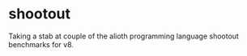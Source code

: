 shootout
========

Taking a stab at couple of the alioth programming language shootout benchmarks for v8.
